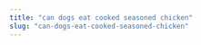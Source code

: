 ```yaml
---
title: "can dogs eat cooked seasoned chicken"
slug: "can-dogs-eat-cooked-seasoned-chicken"
---
```


